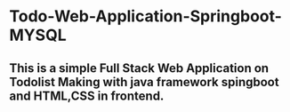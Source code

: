 # Todo-Web-Application-Springboot-MYSQL


## This is a simple Full Stack Web Application on Todolist Making with java framework spingboot and HTML,CSS in frontend.
